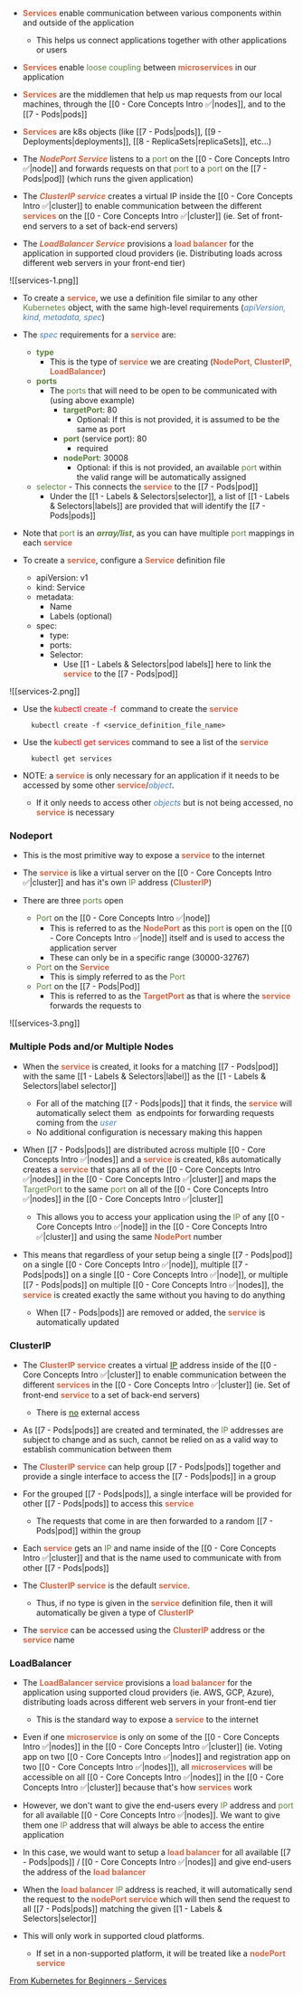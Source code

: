 - <b><span style="color:#d46644">Services</span></b> enable communication between various components within and outside of the application
	- This helps us connect applications together with other applications or users

- <b><span style="color:#d46644">Services</span></b> enable <span style="color:#5c7e3e">loose coupling</span> between <b><span style="color:#d46644">microservices</span></b> in our application

- <b><span style="color:#d46644">Services</span></b> are the middlemen that help us map requests from our local machines, through the [[0 - Core Concepts Intro ✅|nodes]], and to the [[7 - Pods|pods]]

- <b><span style="color:#d46644">Services</span></b> are k8s objects (like [[7 - Pods|pods]], [[9 - Deployments|deployments]], [[8 - ReplicaSets|replicaSets]], etc…)

- The <b><i><span style="color:#d46644">NodePort Service</span></i></b> listens to a <span style="color:#5c7e3e">port</span> on the [[0 - Core Concepts Intro ✅|node]] and forwards requests on that <span style="color:#5c7e3e">port</span> to a <span style="color:#5c7e3e">port</span> on the [[7 - Pods|pod]] (which runs the given application)

- The <b><i><span style="color:#d46644">ClusterIP service</span></i></b> creates a virtual IP inside the [[0 - Core Concepts Intro ✅|cluster]] to enable communication between the different <b><span style="color:#d46644">services</span></b> on the [[0 - Core Concepts Intro ✅|cluster]] (ie. Set of front-end servers to a set of back-end servers)

- The <b><i><span style="color:#d46644">LoadBalancer Service</span></i></b> provisions a <b><span style="color:#d46644">load balancer</span></b> for the application in supported cloud providers (ie. Distributing loads across different web servers in your front-end tier)

![[services-1.png]]

- To create a <b><span style="color:#d46644">service</span></b>, we use a definition file similar to any other <span style="color:#5c7e3e">Kubernetes</span> object, with the same high-level requirements (<i><span style="color:#477bbe">apiVersion, kind, metadata, spec</span></i>)

- The <i><span style="color:#477bbe">spec</span></i> requirements for a <b><span style="color:#d46644">service</span></b> are:
	- <b><span style="color:#5c7e3e">type</span></b>
		- This is the type of <b><span style="color:#d46644">service</span></b> we are creating (<b><span style="color:#d46644">NodePort, ClusterIP, LoadBalancer</span></b>)
	- <b><span style="color:#5c7e3e">ports</span></b>
		- The <span style="color:#5c7e3e">ports</span> that will need to be open to be communicated with (using above example)
			- <b><span style="color:#5c7e3e">targetPort</span></b>: 80
				- Optional: If this is not provided, it is assumed to be the same as port
			- <b><span style="color:#5c7e3e">port</span></b> (service port): 80
				- required
			- <b><span style="color:#5c7e3e">nodePort</span></b>: 30008
				- Optional: if this is not provided, an available <span style="color:#5c7e3e">port</span> within the valid range will be automatically assigned
	- <span style="color:#5c7e3e">selector</span>
				- This connects the <b><span style="color:#d46644">service</span></b> to the [[7 - Pods|pod]]
		- Under the [[1 - Labels & Selectors|selector]], a list of [[1 - Labels & Selectors|labels]] are provided that will identify the [[7 - Pods|pods]]

- Note that <span style="color:#5c7e3e">port</span> is an <b><i><span style="color:#5c7e3e">array/list</span></i></b>, as you can have multiple <span style="color:#5c7e3e">port</span> mappings in each <b><span style="color:#d46644">service</span></b>

- To create a <b><span style="color:#d46644">service</span></b>, configure a <b><span style="color:#d46644">Service</span></b> definition file
	- apiVersion: v1
	- kind: Service
	- metadata:
		- Name
		- Labels (optional)
	- spec:
		- type:
		- ports:
		- Selector:
			- Use [[1 - Labels & Selectors|pod labels]] here to link the <b><span style="color:#d46644">service</span></b> to the [[7 - Pods|pod]]

![[services-2.png]]

- Use the <span style="color:red">kubectl create -f</span>  command to create the <b><span style="color:#d46644">service</span></b>

		kubectl create -f <service_definition_file_name>

- Use the <span style="color:red">kubectl get services</span> command to see a list of the <b><span style="color:#d46644">service</span></b>

		kubectl get services

- NOTE: a <b><span style="color:#d46644">service</span></b> is only necessary for an application if it needs to be accessed by some other <b><span style="color:#d46644">service</span></b>/<i><span style="color:#477bbe">object</span></i>.
	- If it only needs to access other <i><span style="color:#477bbe">objects</span></i> but is not being accessed, no <b><span style="color:#d46644">service</span></b> is necessary

### Nodeport

- This is the most primitive way to expose a <b><span style="color:#d46644">service</span></b> to the internet

- The <b><span style="color:#d46644">service</span></b> is like a virtual server on the [[0 - Core Concepts Intro ✅|cluster]] and has it's own <span style="color:#5c7e3e">IP</span> address (<b><span style="color:#d46644">ClusterIP</span></b>)

- There are three <span style="color:#5c7e3e">ports</span> open
	- <span style="color:#5c7e3e">Port</span> on the [[0 - Core Concepts Intro ✅|node]]
		- This is referred to as the <b><span style="color:#d46644">NodePort</span></b> as this <span style="color:#5c7e3e">port</span> is open on the [[0 - Core Concepts Intro ✅|node]] itself and is used to access the application server
		- These can only be in a specific range (30000-32767)
	- <span style="color:#5c7e3e">Port</span> on the <b><span style="color:#d46644">Service</span></b>
		- This is simply referred to as the <span style="color:#5c7e3e">Port</span>
	- <span style="color:#5c7e3e">Port</span> on the [[7 - Pods|Pod]]
		- This is referred to as the <b><span style="color:#d46644">TargetPort</span></b> as that is where the <b><span style="color:#d46644">service</span></b> forwards the requests to

![[services-3.png]]

### Multiple Pods and/or Multiple Nodes

- When the <b><span style="color:#d46644">service</span></b> is created, it looks for a matching [[7 - Pods|pod]] with the same [[1 - Labels & Selectors|label]] as the [[1 - Labels & Selectors|label selector]]
	- For all of the matching [[7 - Pods|pods]] that it finds, the <b><span style="color:#d46644">service</span></b> will automatically select them  as endpoints for forwarding requests coming from the <i><span style="color:#477bbe">user</span></i>
	- No additional configuration is necessary making this happen

- When [[7 - Pods|pods]] are distributed across multiple [[0 - Core Concepts Intro ✅|nodes]] and a <b><span style="color:#d46644">service</span></b> is created, k8s automatically creates a <b><span style="color:#d46644">service</span></b> that spans all of the [[0 - Core Concepts Intro ✅|nodes]] in the [[0 - Core Concepts Intro ✅|cluster]] and maps the <span style="color:#5c7e3e">TargetPort</span> to the same <span style="color:#5c7e3e">port</span> on all of the [[0 - Core Concepts Intro ✅|nodes]] in the [[0 - Core Concepts Intro ✅|cluster]] 
	- This allows you to access your application using the <span style="color:#5c7e3e">IP</span> of any [[0 - Core Concepts Intro ✅|node]] in the [[0 - Core Concepts Intro ✅|cluster]] and using the same <b><span style="color:#d46644">NodePort</span></b> number

- This means that regardless of your setup being a single [[7 - Pods|pod]] on a single [[0 - Core Concepts Intro ✅|node]], multiple [[7 - Pods|pods]] on a single [[0 - Core Concepts Intro ✅|node]], or multiple [[7 - Pods|pods]] on multiple [[0 - Core Concepts Intro ✅|nodes]], the <b><span style="color:#d46644">service</span></b> is created exactly the same without you having to do anything
	- When [[7 - Pods|pods]] are removed or added, the <b><span style="color:#d46644">service</span></b> is automatically updated

### ClusterIP

- The <b><span style="color:#d46644">ClusterIP service</span></b> creates a virtual <b><u><span style="color:#5c7e3e">IP</span></u></b> address inside of the [[0 - Core Concepts Intro ✅|cluster]] to enable communication between the different <b><span style="color:#d46644">services</span></b> in the [[0 - Core Concepts Intro ✅|cluster]] (ie. Set of front-end <b><span style="color:#d46644">service</span></b> to a set of back-end servers)
	- There is <b><u><span style="color:#5c7e3e">no</span></u></b> external access

- As [[7 - Pods|pods]] are created and terminated, the <span style="color:#5c7e3e">IP</span> addresses are subject to change and as such, cannot be relied on as a valid way to establish communication between them

- The <b><span style="color:#d46644">ClusterIP service</span></b> can help group [[7 - Pods|pods]] together and provide a single interface to access the [[7 - Pods|pods]] in a group

- For the grouped [[7 - Pods|pods]], a single interface will be provided for other [[7 - Pods|pods]] to access this <b><span style="color:#d46644">service</span></b>
	- The requests that come in are then forwarded to a random [[7 - Pods|pod]] within the group

- Each <b><span style="color:#d46644">service</span></b> gets an <span style="color:#5c7e3e">IP</span> and name inside of the [[0 - Core Concepts Intro ✅|cluster]] and that is the name used to communicate with from other [[7 - Pods|pods]]

- The <b><span style="color:#d46644">ClusterIP service</span></b> is the default <b><span style="color:#d46644">service</span></b>.
	- Thus, if no type is given in the <b><span style="color:#d46644">service</span></b> definition file, then it will automatically be given a type of <b><span style="color:#d46644">ClusterIP</span></b>

- The <b><span style="color:#d46644">service</span></b> can be accessed using the <b><span style="color:#d46644">ClusterIP</span></b> address or the <b><span style="color:#d46644">service</span></b> name

### LoadBalancer

- The <b><span style="color:#d46644">LoadBalancer service</span></b> provisions a <b><span style="color:#d46644">load balancer</span></b> for the application using supported cloud providers (ie. AWS, GCP, Azure), distributing loads across different web servers in your front-end tier
	- This is the standard way to expose a <b><span style="color:#d46644">service</span></b> to the internet

- Even if one <b><span style="color:#d46644">microservice</span></b> is only on some of the [[0 - Core Concepts Intro ✅|nodes]] in the [[0 - Core Concepts Intro ✅|cluster]] (ie. Voting app on two [[0 - Core Concepts Intro ✅|nodes]] and registration app on two [[0 - Core Concepts Intro ✅|nodes]]), all <b><span style="color:#d46644">microservices</span></b> will be accessible on all [[0 - Core Concepts Intro ✅|nodes]] in the [[0 - Core Concepts Intro ✅|cluster]] because that's how <b><span style="color:#d46644">services</span></b> work

- However, we don't want to give the end-users every <span style="color:#5c7e3e">IP</span> address and <span style="color:#5c7e3e">port</span> for all available [[0 - Core Concepts Intro ✅|nodes]]. We want to give them one <span style="color:#5c7e3e">IP</span> address that will always be able to access the entire application

- In this case, we would want to setup a <b><span style="color:#d46644">load balancer</span></b> for all available [[7 - Pods|pods]] / [[0 - Core Concepts Intro ✅|nodes]] and give end-users the address of the <b><span style="color:#d46644">load balancer</span></b>

- When the <b><span style="color:#d46644">load balancer</span></b> <span style="color:#5c7e3e">IP</span> address is reached, it will automatically send the request to the <b><span style="color:#d46644">nodePort service</span></b> which will then send the request to all [[7 - Pods|pods]] matching the given [[1 - Labels & Selectors|selector]]

- This will only work in supported cloud platforms.
	- If set in a non-supported platform, it will be treated like a <b><span style="color:#d46644">nodePort service</span></b>

[From Kubernetes for Beginners - Services](onenote:Kubernetes%20for%20Beginners.one#Services&section-id={5D5A45D8-45DB-1442-8EBF-F2131933F0D4}&page-id={7A83C485-745B-E44F-821C-06F831D6AA07}&end&base-path=https://d.docs.live.net/a8ff567768035d78/Documents/Kubernetes)
